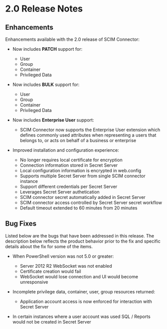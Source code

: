 [title]: # (2.0)
[tags]: # (scim)
[priority]: # (30097)
# 2.0 Release Notes

## Enhancements

Enhancements available with the 2.0 release of SCIM Connector:

* Now includes __PATCH__ support for:
   * User
   * Group
   * Container
   * Privileged Data

* Now includes __BULK__ support for:
   * User
   * Group
   * Container
   * Privileged Data

* Now includes __Enterprise User__ support:
   * SCIM Connector now supports the Enterprise User extension which defines commonly used attributes when representing a users that belongs to, or acts on behalf of a business or enterprise

* Improved installation and configuration experience:
   * No longer requires local certificate for encryption
   * Connection information stored in Secret Server
   * Local configuration information is encrypted in web.config
   * Supports multiple Secret Server from single SCIM connector instance
   * Support different credentials per Secret Server
   * Leverages Secret Server authetication
   * SCIM connector secret automatically added in Secret Server
   * SCIM connector access controlled by Secret Server secret workflow
   * Default timeout extended to 60 minutes from 20 minutes 

## Bug Fixes

Listed below are the bugs that have been addressed in this release. The description below reflects the product behavior prior to the fix and specific details about the fix for some of the items.

* When PowerShell version was not 5.0 or greater:
   * Server 2012 R2 WebSocket was not enabled
   * Certificate creation would fail
   * WebSocket would lose connection and UI would become unresponsive

* Incomplete privilege data, container, user, group resources returned:
   * Application account access is now enforced for interaction with Secret Server

* In certain instances where a user account was used SQL / Reports would not be created in Secret Server
